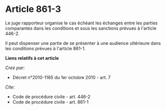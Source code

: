 # Article 861-3

Le juge rapporteur organise le cas échéant les échanges entre les parties comparantes dans les conditions et sous les
sanctions prévues à l'article 446-2. 

Il peut dispenser une partie de se présenter à une audience ultérieure dans les conditions prévues à l'article 861-1.

**Liens relatifs à cet article**

_Créé par_:

  - Décret n°2010-1165 du 1er octobre 2010 - art. 7

_Cite_:

  - Code de procédure civile - art. 446-2
  - Code de procédure civile - art. 861-1
